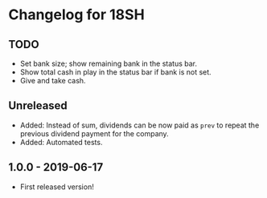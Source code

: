 # Changelog for 18SH

## TODO
- Set bank size; show remaining bank in the status bar.
- Show total cash in play in the status bar if bank is not set.
- Give and take cash.

## Unreleased
- Added: Instead of sum, dividends can be now paid as `prev` to repeat the
previous dividend payment for the company.
- Added: Automated tests.

## 1.0.0 - 2019-06-17
- First released version!